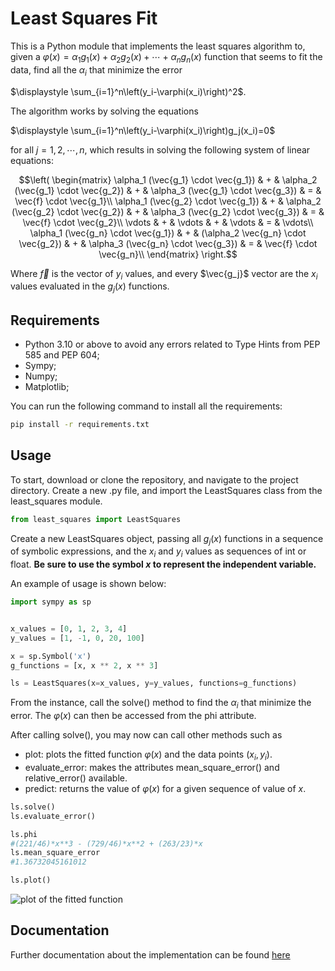 # Least Squares Fit
This is a Python module that implements the least squares algorithm to, given a $\varphi(x)=\alpha_1g_1(x)+\alpha_2g_2(x)+\cdots+\alpha_ng_n(x)$ function that seems to fit the data, find all the $\alpha_i$ that minimize the error

$\displaystyle \sum_{i=1}^n\left(y_i-\varphi(x_i)\right)^2$.

The algorithm works by solving the equations 

$\displaystyle \sum_{i=1}^n\left(y_i-\varphi(x_i)\right)g_j(x_i)=0$

for all $j=1,2,\cdots,n$, which results in solving the following system of linear equations:

$$\left(
\begin{matrix}
\alpha_1 (\vec{g_1} \cdot \vec{g_1}) & + & \alpha_2 (\vec{g_1} \cdot \vec{g_2})
& + & \alpha_3 (\vec{g_1} \cdot \vec{g_3}) & = & \vec{f} \cdot \vec{g_1}\\
\alpha_1 (\vec{g_2} \cdot \vec{g_1}) & + & \alpha_2 (\vec{g_2} \cdot \vec{g_2})
& + & \alpha_3 (\vec{g_2} \cdot \vec{g_3}) & = & \vec{f} \cdot \vec{g_2}\\
\vdots & + & \vdots & + & \vdots & = & \vdots\\
\alpha_1 (\vec{g_n} \cdot \vec{g_1}) & + & (\alpha_2 \vec{g_n} \cdot \vec{g_2})
& + & \alpha_3 (\vec{g_n} \cdot \vec{g_3}) & = & \vec{f} \cdot \vec{g_n}\\
\end{matrix}
\right.$$

Where $\vec{f}$ is the vector of $y_i$ values, and every $\vec{g_j}$ vector are the $x_i$ values evaluated in the $g_j(x)$ functions.

## Requirements
 -   Python 3.10 or above to avoid any errors related to Type Hints from PEP 585 and PEP 604;
 -   Sympy;
 -   Numpy;
 -   Matplotlib;

You can run the following command to install all the requirements:

```bash
pip install -r requirements.txt
```

## Usage
To start, download or clone the repository, and navigate to the project directory. Create a new  .py file, and import the LeastSquares class from the least_squares module.

```python
from least_squares import LeastSquares
```

Create a new LeastSquares object, passing all $g_j(x)$ functions in a sequence of symbolic expressions, and the $x_i$ and $y_i$ values as sequences of int or float. **Be sure to use the symbol _x_ to represent the independent variable.**

An example of usage is shown below:

```python
import sympy as sp


x_values = [0, 1, 2, 3, 4]
y_values = [1, -1, 0, 20, 100]

x = sp.Symbol('x')
g_functions = [x, x ** 2, x ** 3]

ls = LeastSquares(x=x_values, y=y_values, functions=g_functions)
```

From the instance, call the solve() method to find the $\alpha_i$ that minimize the error. The $\varphi(x)$ can then be accessed from the phi attribute.

After calling solve(), you may now can call other methods such as

-   plot: plots the fitted function $\varphi(x)$ and the data points $(x_i, y_i)$.
-   evaluate_error: makes the attributes mean_square_error() and relative_error() available.
-   predict: returns the value of $\varphi(x)$ for a given sequence of value of $x$.

```python
ls.solve()
ls.evaluate_error()

ls.phi
#(221/46)*x**3 - (729/46)*x**2 + (263/23)*x
ls.mean_square_error
#1.36732045161012

ls.plot()
```
![plot of the fitted function](https://i.ibb.co/hLSsDx9/baixados.png)

## Documentation
Further documentation about the implementation can be found [here](https://andrey-rv.github.io/LeastSquares/)
